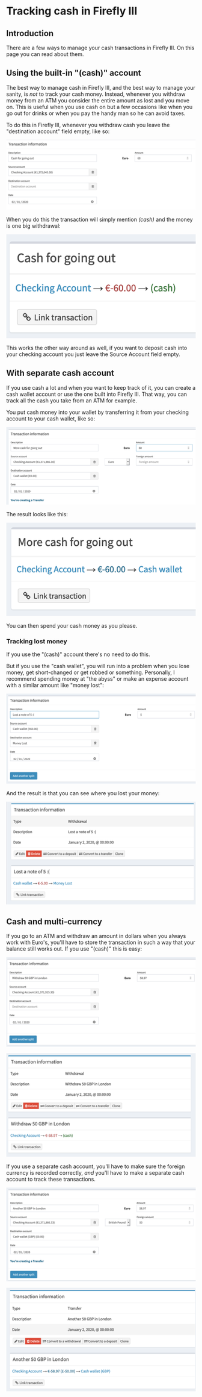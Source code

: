 # Tracking cash in Firefly III

## Introduction

There are a few ways to manage your cash transactions in Firefly III. On this page you can read about them.

## Using the built-in "(cash)" account

The best way to manage cash in Firefly III, and the best way to manage your sanity, is *not* to track your cash money. Instead, whenever you withdraw money from an ATM you consider the entire amount as lost and you move on. This is useful when you use cash on but a few occasions like when you go out for drinks or when you pay the handy man so he can avoid taxes. 

To do this in Firefly III, whenever you withdraw cash you leave the "destination account" field empty, like so:

![Making a new transaction for the (cash) account.](images/cash_built_in_1.png)

When you do this the transaction will simply mention *(cash)* and the money is one big withdrawal:

![View a transaction for the (cash) account.](images/cash_built_in_2.png)

This works the other way around as well, if you want to deposit cash into your checking account you just leave the Source Account field empty.

## With separate cash account

If you use cash a lot and when you want to keep track of it, you can create a cash wallet account or use the one built into Firefly III. That way, you can track all the cash you take from an ATM for example.

You put cash money into your wallet by transferring it from your checking account to your cash wallet, like so:

![Making a new transaction for a cash wallet.](images/cash_wallet_1.png)

The result looks like this:

![View a transaction for the cash wallet.](images/cash_wallet_2.png)

You can then spend your cash money as you please.


### Tracking lost money

If you use the "(cash)" account there's no need to do this.

But if you use the "cash wallet", you will run into a problem when you lose money, get short-changed or get robbed or something. Personally, I recommend spending money at "the abyss" or make an expense account with a similar amount like "money lost":

![Create a transaction about money lost.](images/money_lost_1.png)

And the result is that you can see where you lost your money:

![View a transaction about money lost.](images/money_lost_2.png)

## Cash and multi-currency

If you go to an ATM and withdraw an amount in dollars when you always work with Euro's, you'll have to store the transaction in such a way that your balance still works out. If you use "(cash)" this is easy:

![Create a multi-currency cash withdrawal.](images/multi_1.png)

![View a multi-currency cash withdrawal.](images/multi_2.png)

If you use a separate cash account, you'll have to make sure the foreign currency is recorded correctly, *and* you'll have to make a separate cash account to track these transactions.

![Create a multi-currency cash transfer to your wallet.](images/multi_3.png)

![View a multi-currency cash transfer to your wallet.](images/multi_4.png)